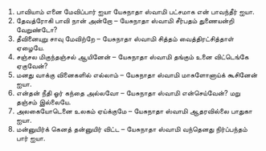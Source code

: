
1. பாவியாம் எனை மேவிப்பார் ஐயா யேசுநாதா ஸ்வாமி
 பட்சமாக என் பாவந்தீர் ஐயா.
2. தேவத்ரோகி பாவி நான் அன்றோ – யேசுநாதா ஸ்வாமி
 சீர்பதம் துணையன்றி வேறுண்டோ?
3. தீவினையுறு சாவு மேவிற்றே – யேசுநாதா ஸ்வாமி
 சித்தம் வைத்திரட்சித்தாள் ஏழையே.
4. சஞ்சல மிகுந்தஞ்சல் ஆயினேன் – யேசுநாதா ஸ்வாமி
 தங்கும் உனை விட்டெங்கே ஏகுவேன்?
5. மனது வாக்கு வினைகளில் எல்லாம் – யேசுநாதா ஸ்வாமி
 மாசுளோனாய்க் கூசினேன் ஐயா.
6. என்தன் நீதி ஓர் கந்தை அல்லவோ – யேசுநாதா ஸ்வாமி
 என்செய்வேன்? மறு தஞ்சம் இல்லையே.
7. அலகையோடெனை உலகம் ஏய்க்குமே – யேசுநாதா ஸ்வாமி
 ஆதரவில்லை பாதுகா ஐயா.
8. மன்னுயிர்க் கெனத் தன்னுயிர் விட்ட – யேசுநாதா ஸ்வாமி
 வந்தெனது நிர்ப்பந்தம் பார் ஐயா.

